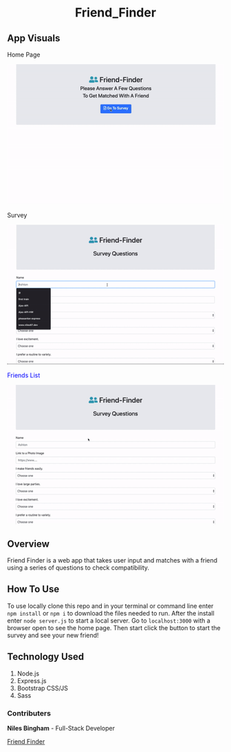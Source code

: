 # <p align="center">Friend_Finder</p>

## App Visuals

<p>Home Page</p>
<p align='center'><img src="images/ff_opening_scene.gif"></p>

<p>Survey</p>
<p align='center'><img src="images/ff_survey.gif"></p>

<p style="color:blue;">Friends List</p>
<p align='center'><img src="images/ff_survey_friends_json.gif"></p>

## Overview

Friend Finder is a web app that takes user input and matches with a friend using a series of questions to check compatibility.

## How To Use

To use locally clone this repo and in your terminal or command line enter `npm install` or `npm i` to download the files needed to run. After the install enter `node server.js` to start a local server. Go to `localhost:3000` with a browser open to see the home page. Then start click the button to start the survey and see your new friend!

## Technology Used

1. Node.js
2. Express.js
3. Bootstrap CSS/JS
4. Sass

### Contributers

**Niles Bingham** - Full-Stack Developer

[Friend Finder](https://young-plateau-72829.herokuapp.com/ "Heroku Deployed App")
